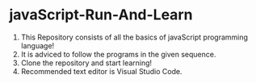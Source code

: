 # javaScript-Run-And-Learn
1) This Repository consists of all the basics of javaScript programming language!
2) It is adviced to follow the programs in the given sequence.
3) Clone the repository and start learning!
4) Recommended text editor is Visual Studio Code.
